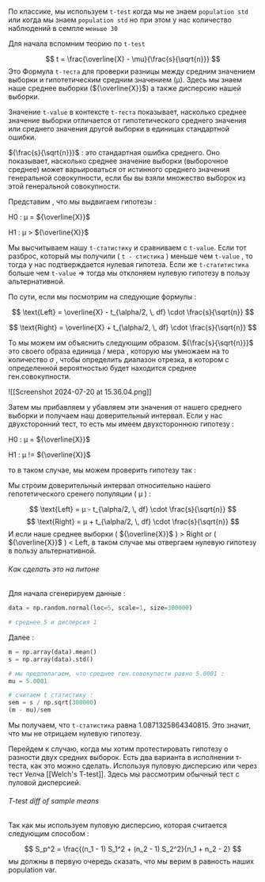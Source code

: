 По классике, мы используем `t-test` когда мы не знаем `population std` или когда мы знаем `population std` но при этом у нас количество наблюдений в семпле `меньше 30`

Для начала вспомним теорию по `t-test`

$$
t = \frac{\overline{X} - \mu}{\frac{s}{\sqrt{n}}}
$$
Это Формула `t-теста` для проверки разницы между средним значением выборки и гипотетическим средним значением (μ). Здесь мы знаем наше среднее выборки (${\overline{X}}$) а также дисперсию нашей выборки. 

Значение `t-value` в контексте `t-теста` показывает, насколько среднее значение выборки отличается от гипотетического среднего значения или среднего значения другой выборки в единицах стандартной ошибки. 

${\frac{s}{\sqrt{n}}}$   :   это стандартная ошибка среднего. Оно показывает, насколько среднее значение выборки (выборочное среднее) может варьироваться от истинного среднего значения генеральной совокупности, если бы вы взяли множество выборок из этой генеральной совокупности.

Представим , что мы выдвигаем гипотезы : 

H0​ : μ = ${\overline{X}}$

H1 :  μ > ${\overline{X}}$

Мы высчитываем нашу `t-статистику` и сравниваем с `t-value`. Если тот разброс, который мы получили ( `t - стистика` ) меньше чем `t-value` , то тогда у нас подтверждается нулевая гипотеза. Если же `t-статитистика` больше чем `t-value` => тогда мы отклоняем нулевую гипотезу в пользу альтернативной. 

По сути, если мы посмотрим на следующие формулы : 


$$
\text{Left} = \overline{X} - t_{\alpha/2, \, df} \cdot \frac{s}{\sqrt{n}} 
$$

$$
\text{Right} = \overline{X} + t_{\alpha/2, \, df} \cdot \frac{s}{\sqrt{n}} 
$$

То мы можем им объяснить следующим образом. ${\frac{s}{\sqrt{n}}}$  это своего образа единица / мера ,  которую мы умножаем на то количество  $\sigma$  , чтобы определить диапазон отрезка, в котором с определенной вероятностью будет находится среднее ген.совокупности. 

![[Screenshot 2024-07-20 at 15.36.04.png]]

Затем мы прибавляем у убавляем эти значения от нашего среднего выборки и получаем наш доверительный интервал. Если у нас двухсторонний тест, то есть мы имеем двухстороннюю гипотезу : 

H0​ : μ = ${\overline{X}}$

H1 :  μ != ${\overline{X}}$

то в таком случае, мы можем проверить гипотезу так : 

Мы строим доверительный интервал относительно нашего гепотетического сренего популяции ( μ ) : 

$$
\text{Left} = μ  - t_{\alpha/2, \, df} \cdot \frac{s}{\sqrt{n}} 
$$
$$
\text{Right} = μ  + t_{\alpha/2, \, df} \cdot \frac{s}{\sqrt{n}} 
$$
И если наше среднее выборки ( ${\overline{X}}$ ) > Right or ( ${\overline{X}}$ ) < Left, в таком случае мы отвергаем нулевую гипотезу в пользу альтернативной. 

<h6>Как сделать это на питоне</h6>
Для начала сгенерируем данные : 

```python 
data = np.random.normal(loc=5, scale=1, size=300000) 

# среднее 5 и дисперсия 1
```

Далее : 

```python 
m = np.array(data).mean()
s = np.array(data).std()

# мы предполагаем, что среднее ген.совокупости равно 5.0001 : 
mu = 5.0001

# считаем t статистику : 
sem = s / np.sqrt(300000)
(m - mu)/sem
```

Мы получаем, что `t-статистика` равна 1.0871325864340815. Это значит, что мы не отрицаем нулевую гипотезу. 

Перейдем к случаю, когда мы хотим протестировать гипотезу о разности двух средних выборок. Есть два варианта в исполнении т-теста, как это можно сделать. Используя пуловую дисперсию или через тест Уелча [[Welch's T-test]]. Здесь мы рассмотрим обычный тест с пуловой дисперсией. 

<h6>T-test diff of sample means </h6>
Так как мы используем пуловую дисперсию, которая считается следующим способом : 

$$
S_p^2 = \frac{(n_1 - 1) S_1^2 + (n_2 - 1) S_2^2}{n_1 + n_2 - 2}
$$
мы должны в первую очередь сказать, что мы верим в равность наших population var. 
